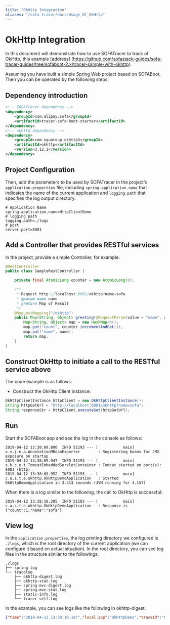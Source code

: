 ```yaml
---
title: "OkHttp Integration"
aliases: "/sofa-tracer/docs/Usage_Of_OkHttp"
---
```



# OkHttp Integration

In this document will demonstrate how to use SOFATracer to track of OkHttp, this example [address] (https://github.com/sofastack-guides/sofa-tracer-guides/tree/sofaboot-2.x/tracer-sample-with-okhttp).

Assuming you have built a simple Spring Web project based on SOFABoot, Then you can be operated by the following steps:

## Dependency introduction

```xml
<!-- SOFATracer dependency -->
<dependency>
    <groupId>com.alipay.sofa</groupId>
    <artifactId>tracer-sofa-boot-starter</artifactId>
</dependency>
<!-- okhttp dependency -->
<dependency>
    <groupId>com.squareup.okhttp3</groupId>
    <artifactId>okhttp</artifactId>
    <version>3.12.1</version>
</dependency>
```
## Project Configuration

Then, add the parameters to be used by SOFATracer in the project's `application.properties` file, including `spring.application.name` that indicates the name of the current application and `logging.path` that specifies the log output directory.

```properties
# Application Name
spring.application.name=HttpClientDemo
# logging path
logging.path=./logs
# port
server.port=8081
```

## Add a Controller that provides RESTful services

In the project, provide a simple Controller, for example:

```java
@RestController
public class SampleRestController {

    private final AtomicLong counter = new AtomicLong(0);

    /**
     * Request http://localhost:8081/okhttp?name=sofa
     * @param name name
     * @return Map of Result
     */
    @RequestMapping("/okhttp")
    public Map<String, Object> greeting(@RequestParam(value = "name", defaultValue = "okhttp") String name) {
        Map<String, Object> map = new HashMap<>();
        map.put("count", counter.incrementAndGet());
        map.put("name", name);
        return map;
    }
}
```
## Construct OkHttp to initiate a call to the RESTful service above

The code example is as follows:

* Construct the OkHttp Client instance:

```java
OkHttpClientInstance httpClient = new OkHttpClientInstance();
String httpGetUrl = "http://localhost:8081/okhttp?name=sofa";
String responseStr = httpClient.executeGet(httpGetUrl);
```

## Run

Start the SOFABoot app and see the log in the console as follows:

```plain
2019-04-12 13:38:09.896  INFO 51193 --- [           main] o.s.j.e.a.AnnotationMBeanExporter        : Registering beans for JMX exposure on startup
2019-04-12 13:38:09.947  INFO 51193 --- [           main] s.b.c.e.t.TomcatEmbeddedServletContainer : Tomcat started on port(s): 8081 (http)
2019-04-12 13:38:09.952  INFO 51193 --- [           main] c.a.s.t.e.okhttp.OkHttpDemoApplication   : Started OkHttpDemoApplication in 3.314 seconds (JVM running for 4.157)
```

When there is a log similar to the following, the call to OkHttp is successful:

```plain
2019-04-12 13:38:10.205  INFO 51193 --- [           main] c.a.s.t.e.okhttp.OkHttpDemoApplication   : Response is {"count":1,"name":"sofa"}
```

## View log

In the `application.properties`, the log printing directory we configured is `./logs`, which is the root directory of the current application (we can configure it based on actual situation). In the root directory, you can see log files in the structure similar to the followings:

```plain
./logs
├── spring.log
└── tracelog
    ├── okhttp-digest.log
    ├── okhttp-stat.log
    ├── spring-mvc-digest.log
    ├── spring-mvc-stat.log
    ├── static-info.log
    └── tracer-self.log
```

In the example, you can see logs like the following in okhttp-digest. 

```json
{"time":"2019-04-12 13:38:10.187","local.app":"OkHttpDemo","traceId":"0a0fe85a1555047489980100151193","spanId":"0","request.url":"http://localhost:8081/okhttp?name=sofa","method":"GET","result.code":"200","req.size.bytes":0,"resp.size.bytes":0,"time.cost.milliseconds":207,"current.thread.name":"main","remote.app":"","baggage":""}
```